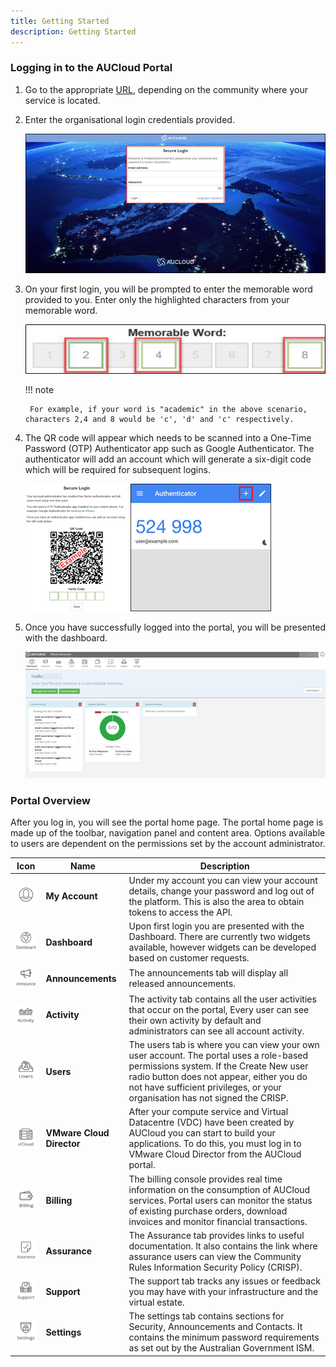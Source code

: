 ```yaml
---
title: Getting Started
description: Getting Started
---
```


### Logging in to the AUCloud Portal

1. Go to the appropriate [URL](../../Platform_Services/reference_urls.md#portal-ui), depending on the community where your service is located.

1. Enter the organisational login credentials provided.

    ![Login Screen](./assets/login.png)

1. On your first login, you will be prompted to enter the memorable word provided to you. Enter only the highlighted characters from your memorable word.

    ![Memorable Word](./assets/memorable_word.png)
	
	!!! note

		For example, if your word is "academic" in the above scenario, characters 2,4 and 8 would be 'c', 'd' and 'c' respectively.

1. The QR code will appear which needs to be scanned into a One-Time Password (OTP) Authenticator app such as Google Authenticator. The authenticator will add an account which will generate a six-digit code which will be required for subsequent logins.

    ![Secure Login](./assets/secure_login.png)      ![Authenticator Example](./assets/authenticator.png)

1. Once you have successfully logged into the portal, you will be presented with the dashboard.

    ![Portal Dashboard](./assets/dashboard.png)

### Portal Overview

After you log in, you will see the portal home page. The portal home page is made up of the toolbar, navigation panel and content area. Options available to users are dependent on the permissions set by the account administrator.

| Icon      | Name | Description |
| ----------- | ----------- | ----------- |
|![My Account Icon](./assets/icons/my_account.png)| **My Account** | Under my account you can view your account details, change your password and log out of the platform. This is also the area to obtain tokens to access the API.|
|![Dashboard Icon](./assets/icons/dashboard.png)| **Dashboard** | Upon first login you are presented with the Dashboard. There are currently two widgets available, however widgets can be developed based on customer requests.|
|![Announcements Icon](./assets/icons/announcements.png)| **Announcements** | The announcements tab will display all released announcements.|
|![Activity Icon](./assets/icons/activity.png)| **Activity** | The activity tab contains all the user activities that occur on the portal, Every user can see their own activity by default and administrators can see all account activity.|
|![Users Icon](./assets/icons/users.png)| **Users** | The users tab is where you can view your own user account. The portal uses a role-based permissions system. If the Create New user radio button does not appear, either you do not have sufficient privileges, or your organisation has not signed the CRISP.|
|![VMware Cloud Director Icon](./assets/icons/vcloud.png)| **VMware Cloud Director** | After your compute service and Virtual Datacentre (VDC) have been created by AUCloud you can start to build your applications. To do this, you must log in to VMware Cloud Director from the AUCloud portal.|
|![Billing Icon](./assets/icons/billing.png)| **Billing** | The billing console provides real time information on the consumption of AUCloud services. Portal users can monitor the status of existing purchase orders, download invoices and monitor financial transactions.|
|![Assurance Icon](./assets/icons/assurance.png)| **Assurance** | The Assurance tab provides links to useful documentation. It also contains the link where assurance users can view the Community Rules Information Security Policy (CRISP).|
|![Support Icon](./assets/icons/support.png)| **Support** | The support tab tracks any issues or feedback you may have with your infrastructure and the virtual estate.|
|![Settings Icon](./assets/icons/settings.png)| **Settings** | The settings tab contains sections for Security, Announcements and Contacts. It contains the minimum password requirements as set out by the Australian Government ISM.|